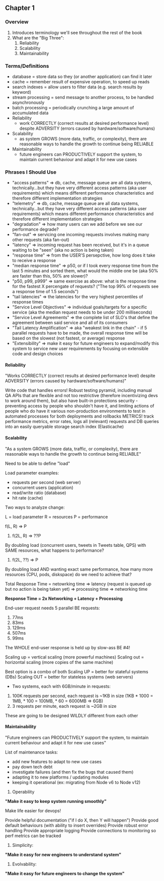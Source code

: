 ## Chapter 1

### Overview

1. Introduces terminology we'll see throughout the rest of the book
1. What are the "Big Three":
   1. Reliability
   1. Scalability
   1. Maintainability

### Terms/Definitions

* database = store data so they (or another application) can find it later
* cache = remember result of expensive operation, to speed up reads
* search indexes = allow users to filter data (e.g. search results by keyword)
* stream processing = send message to another process, to be handled asynchronously
* batch processing = periodically crunching a large amount of accumulated data
* Reliability
  - work CORRECTLY (correct results at desired performance level) despite ADVERSITY (errors caused by hardware/software/humans)
* Scalability
  - as system GROWS (more data, traffic, or complexity), there are reasonable ways to handle the growth to continue being RELIABLE
* Maintainability
  - future engineers can PRODUCTIVELY support the system, to maintain current behaviour and adapt it for new use cases

### Phrases I Should Use

* "access patterns" => db, cache, message queue are all data systems, technically...but they have very different access patterns (aka user requirements) which means different performance characteristics and therefore different implementation strategies
* "telemetry" => db, cache, message queue are all data systems, technically...but they have very different access patterns (aka user requirements) which means different performance characteristics and therefore different implementation strategies
* "degradation" => how many users can we add before we see our performance degrade?
* "fan-out" => servicing one incoming requests involves making many other requests (aka fan-out)
* "latency" => incoming request has been received, but it's in a queue waiting to be "seen" (aka no action is being taken)
* "response time" => from the USER'S persepctive, how long does it take to receive a response
* "median response time" => p50, or if I took every response time from the last 5 minutes and sorted them, what would the middle one be (aka 50% are faster than this, 50% are slower)?
* "p50, p99, p999" => same exercise as above: what is the response time for the fastest X percengate of requests? ("The top 99% of requests see a response time of 1.5 seconds")
* "tail latencies" => the latencies for the very highest percentiles of response times
* "Service Level Objectives" => individual goals/targets for a specific service (aka the median request needs to be under 200 milliseconds)
* "Service Level Agreements" => the complete list of SLO's that define the agreement between said service and all of its consumers
* "Tail Latency Amplification" => aka "weakest link in the chain" - if 5 parallel requests have to be made, the overall response time will be based on the slowest (not fastest, or average) response
* "Extensibility" => make it easy for future engineers to expand/modify this system to service new user requirements by focusing on extensible code and design choices
 
#### Reliability

"Works CORRECTLY (correct results at desired performance level) despite ADVERSITY (errors caused by hardware/software/humans)"

Write code that handles errors!
Robust testing pyramid, including manual QA
APIs that are flexible and not too restrictive (therefore incentivizing devs to work around them), but also have built-in protections
security - preventing access by people who shouldn't have it, and limiting actions of people who do have it
various non-production environments to test in
automated processes for both deployments and rollbacks
METRICS! track performance metrics, error rates, logs all (relevant) requests and DB queries into an easily queryable storage search index (Elasticache)


#### Scalability

"As a system GROWS (more data, traffic, or complexity), there are reasonable ways to handle the growth to continue being RELIABLE"

Need to be able to define "load"

Load parameter examples:
* requests per second (web server)
* concurrent users (application)
* read/write ratio (database)
* hit rate (cache) 

Two ways to analyze change:

L = load parameter
R = resources
P = performance

f(L, R) => P

1. f(2L, R) => ??P 

By doubling load (concurrent users, tweets in Tweets table, QPS) with SAME resources, what happens to performance?

1. f(2L, ??) => P

By doubling load AND wanting exact same performance, how many more resources (CPU, pods, diskspace) do we need to achieve that?


Total Response Time = netowrking time => latency (request is queued up but no action is being taken yet) => processing time => networking time

**Response Time = 2x Networking + Latency + Processing**

End-user request needs 5 parallel BE requests:
1. 77ms
2. 83ms
3. 129ms
4. 507ms
5. 99ms

The WHOLE end-user response is held up by slow-ass BE #4! 

Scaling up = vertical scaling (more powerful machines)
Scaling out = horizontal scaling (more copies of the same machine)

Best option is a combo of both
Scaling UP = better for stateful systems (DBs)
Scaling OUT = better for stateless systems (web servers)

* Two systems, each with 6GB/minute in requests:

1. 100K requests per second, each request is \~1KB in size (1KB * 1000 = 1MB, * 100 = 100MB, * 60 = 6000MB => 6GB)
1. 3 requests per minute, each request is \~2GB in size 

These are going to be designed WILDLY different from each other

#### Maintainability

"Future engineers can PRODUCTIVELY support the system, to maintain current behaviour and adapt it for new use cases"

List of maintenance tasks:
* add new features to adapt to new use cases
* pay down tech debt
* investigate failures (and then fix the bugs that caused them)
* adapting it to new platforms / updating modules 
* keeping it operational (ex: migrating from Node v6 to Node v12)

1. Operability 

**"Make it easy to keep system running smoothly"**

Make life easier for devops!

Provide helpful documentation ("if I do X, then Y will happen")
Provide good default behaviours (with ability to insert overrides)
Provide robust error handling
Provide appropriate logging
Provide connections to monitoring so perf metrics can be tracked

1. Simplicity:

**"Make it easy for new engineers to understand system"**

1. Evolvability:

**"Make it easy for future engineers to change the system"**



